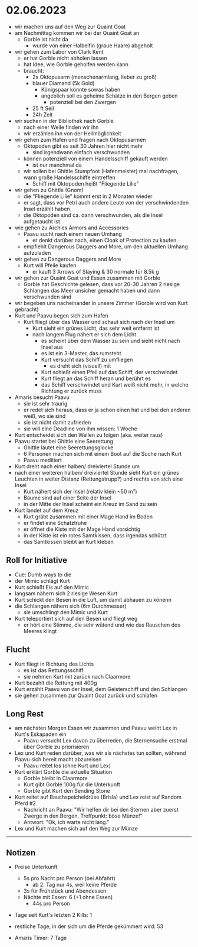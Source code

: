 # 02.06.2023
- wir machen uns auf den Weg zur Quaint Goat
- am Nachmittag kommen wir bei der Quaint Goat an
	- Gorble ist nicht da
		- wurde von einer Halbelfin (graue Haare) abgeholt
- wir gehen zum Labor von Clark Kent
	- er hat Gorble nicht abholen lassen
	- hat Idee, wie Gorble geholfen werden kann
	- braucht:
		- 2x Oktopusarm (menschenarmlang, lieber zu groß)
		- blauer Diamand (5k Gold)
			- Königspaar könnte sowas haben
			- angeblich soll es geheime Schätze in den Bergen geben
				- potenziell bei den Zwergen
		- 25 ft Seil
		- 24h Zeit
- wir suchen in der Bibliothek nach Gorble
	- nach einer Weile finden wir ihn
	- wir erzählen ihn von der Heilmöglichkeit
- wir gehen zum Hafen und fragen nach Oktopusarmen
	- Oktopoden gibt es seit 30 Jahren hier nicht mehr
		- sind irgendwann einfach verschwunden
	- können potenziell von einem Handelsschiff gekauft werden
		- ist nur manchmal da
	- wir sollen bei Ghittle Stumpfoot (Hafenmeister) mal nachfragen, wann große Handelsschiffe eintreffen
		- Schiff mit Oktopoden heißt "Fliegende Lilie"
- wir gehen zu Ghittle (Gnom)
	- die "Fliegende Lilie" kommt erst in 2 Monaten wieder
	- er sagt, dass vor Petri auch andere Leute von der verschwindenden Insel erzählt haben
	- die Oktopoden sind ca. dann verschwunden, als die Insel aufgetaucht ist
- wie gehen zu Archies Armors and Accessories
	- Paavu sucht nach einem neuen Umhang
		- er denkt darüber nach, einen Cloak of Protection zu kaufen
	- empfiehlt Dangerous Daggers and More, um den aktuellen Umhang aufzuladen
- wir gehen zu Dangerous Daggers and More
	- Kurt will Pfeile kaufen
		- er kauft 3 Arrows of Slaying & 30 normale für 8.5k g
- wir gehen zur Quaint Goat und Essen zusammen mit Gorble
	- Gorble hat Geschichte gelesen, dass vor 20-30 Jahren 2 riesige Schlangen das Meer unsicher gemacht haben und dann verschwunden sind
- wir begeben uns nacheinander in unsere Zimmer (Gorble wird von Kurt gebracht)
- Kurt und Paavu begen sich zum Hafen
	- Kurt fliegt über das Wasser und schaut sich nach der Insel um
		- Kurt sieht ein grünes Licht, das sehr weit entfernt ist
		- nach langem Flug nähert er sich dem Licht
			- es scheint über dem Wasser zu sein und sieht nicht nach Insel aus
			- es ist ein 3-Master, das rumsteht
			- Kurt versucht das Schiff zu umfliegen
				- es dreht sich (visuell) mit
			- Kurt schießt einen Pfeil auf das Schiff, der verschwindet
			- Kurt fliegt an das Schiff heran und berührt es
			- das Schiff verschwindet und Kurt weiß nicht mehr, in welche Richtung er zurück muss
- Amaris besucht Paavu
	- sie ist sehr traurig
	- er redet sich heraus, dass er ja schon einen hat und bei den anderen weiß, wo sie sind
	- sie ist nicht damit zufrieden
	- sie will eine Deadline von ihm wissen: 1 Woche
- Kurt entscheidet sich den Wellen zu folgen (aka. weiter raus)
- Paavu startet bei Ghittle eine Seerettung
	- Ghittle läutet eine Seerettungsglocke
	- 6 Personen machen sich mit einem Boot auf die Suche nach Kurt
	- Paavu meditiert
- Kurt dreht nach einer halben/ dreiviertel Stunde um
- nach einer weiteren halben/ dreiviertel Stunde sieht Kurt ein grünes Leuchten in weiter Distanz (Rettungstrupp?) und rechts von sich eine Insel
	- Kurt nähert sich der Insel (relativ klein ~50 m²)
	- Bäume sind auf einer Seite der Insel
	- in der Mitte der Insel scheint ein Kreuz im Sand zu sein
- Kurt landet auf dem Kreuz
	- Kurt gräbt zusammen mit einer Mage Hand im Boden
	- er findet eine Schatztruhe
	- er öffnet die Kiste mit der Mage Hand vorsichtig
	- in der Kiste ist ein rotes Samtkissen, dass irgendas schützt
	- das Samtkissen bleibt an Kurt kleben

## Roll for Initiative
- Cue: Dumb ways to die
- der Mimic schlägt Kurt
- Kurt schießt Eis auf den Mimic
- langsam nähern sich 2 riesige Wesen Kurt
- Kurt schickt den Besen in die Luft, um damit abhauen zu könenn
- die Schlangen nähern sich (6m Durchmesser)
	- sie umschlingt den Mimic und Kurt
- Kurt teleportiert sich auf den Besen und fliegt weg
	- er hört eine Stimme, die sehr wütend und wie das Rauschen des Meeres klingt

## Flucht
- Kurt fliegt in Richtung des Lichts
	- es ist das Rettungsschiff
	- sie nehmen Kurt mit zurück nach Claarmore
- Kurt bezahlt die Rettung mit 400g
- Kurt erzählt Paavu von der Insel, dem Geisterschiff und den Schlangen
- sie gehen zusammen zur Quaint Goat zurück und schlafen

## Long Rest
- am nächsten Morgen Essen wir zusammen und Paavu weiht Lex in Kurt's Eskapaden ein
	- Paavu versucht Lex davon zu überreden, die Sternensuche erstmal über Gorble zu priorisieren
- Lex und Kurt reden darüber, was wir als nächstes tun sollten, während Paavu sich bereit macht abzureisen
	- Paavu reitet los (ohne Kurt und Lex)
- Kurt erklärt Gorble die aktuelle Situation
	- Gorble bleibt in Claarmore
	- Kurt gibt Gorble 100g für die Unterkunft
	- Gorble gibt Kurt den Sending Stone
- Kurt reitet auf Bauchspeicheldrüse (Brisla) und Lex reist auf Random Pferd #2
	- Nachricht an Paavu: "Wir helfen dir bei den Sternen aber zuerst Zwerge in den Bergen. Treffpunkt: böse Münze!"
	- Antwort: "Ok, ich warte nicht lang."
- Lex und Kurt machen sich auf den Weg zur Münze

---
## Notizen
- Preise Unterkunft
	- 5s pro Nacht pro Person (bei Abfahrt)
		- ab 2. Tag nur 4s, weil keine Pferde
	- 3s für Frühstück und Abendessen
	- Nächte mit Essen: 6 (+1 ohne Essen)
		- 44s pro Person

- Tage seit Kurt's letzten 2 Kills: 1
- restliche Tage, in der sich um die Pferde gekümmert wird: 53
- Amaris Timer: 7 Tage